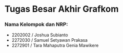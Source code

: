 # Tugas Besar Akhir Grafkom

### Nama Kelompok dan NRP:

- 2202002 / Joshua Subianto
- 2272030 / Samuel Setyawan Prakasa
- 2272901 / Tara Mahaputra Genia Mawikere
